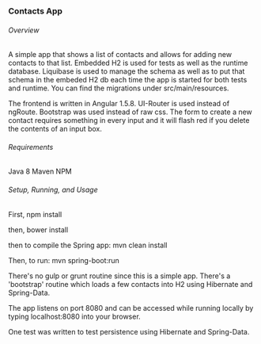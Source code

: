### Contacts App

###### Overview
A simple app that shows a list of contacts and allows for adding new contacts to that list. Embedded H2 is used for tests as well as the runtime database. Liquibase is used to manage the schema as well as to put that schema in the embeded H2 db each time the app is started for both tests and runtime. You can find the migrations under src/main/resources.

The frontend is written in Angular 1.5.8. UI-Router is used instead of ngRoute. Bootstrap was used instead of raw css. The form to create a new contact requires something in every input and it will flash red if you delete the contents of an input box.

###### Requirements
Java 8
Maven
NPM

###### Setup, Running, and Usage

First, npm install


then, bower install


then to compile the Spring app: mvn clean install


Then, to run: mvn spring-boot:run


There's no gulp or grunt routine since this is a simple app. There's a 'bootstrap' routine which loads a few contacts into H2 using Hibernate and Spring-Data.

The app listens on port 8080 and can be accessed while running locally by typing localhost:8080 into your browser.

One test was written to test persistence using Hibernate and Spring-Data.